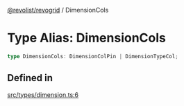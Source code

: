 [@revolist/revogrid](README.md) / DimensionCols

# Type Alias: DimensionCols

```ts
type DimensionCols: DimensionColPin | DimensionTypeCol;
```

## Defined in

[src/types/dimension.ts:6](https://github.com/revolist/revogrid/blob/2bbd565b6ba0fbdf72ee22dd6361908f69d8c6e1/src/types/dimension.ts#L6)

